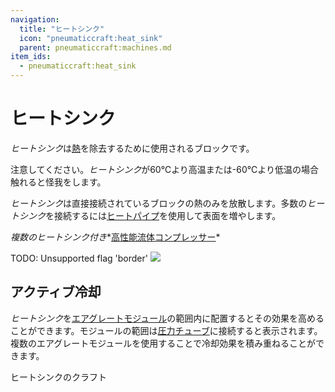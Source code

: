 ```yaml
---
navigation:
  title: "ヒートシンク"
  icon: "pneumaticcraft:heat_sink"
  parent: pneumaticcraft:machines.md
item_ids:
  - pneumaticcraft:heat_sink
---
```


# ヒートシンク

*ヒートシンク*は[熱](../base_concepts/heat.md)を除去するために使用されるブロックです。

注意してください。*ヒートシンク*が60℃より高温または-60℃より低温の場合触れると怪我をします。

*ヒートシンク*は直接接続されているブロックの熱のみを放散します。多数の*ヒートシンク*を接続するには[ヒートパイプ](./heat_pipe.md)を使用して表面を増やします。

*複数のヒートシンク付き**[高性能流体コンプレッサー](../compressors/advanced_liquid_compressor.md)* 

TODO: Unsupported flag 'border'
![](heat_sinks.png)

## アクティブ冷却

*ヒートシンク*を[エアグレートモジュール](../tubes/air_grate_module.md#active_cooling)の範囲内に配置するとその効果を高めることができます。モジュールの範囲は[圧力チューブ](../tubes/pressure_tubes.md)に接続すると表示されます。複数のエアグレートモジュールを使用することで冷却効果を積み重ねることができます。

ヒートシンクのクラフト

<Recipe id="pneumaticcraft:heat_sink" />

